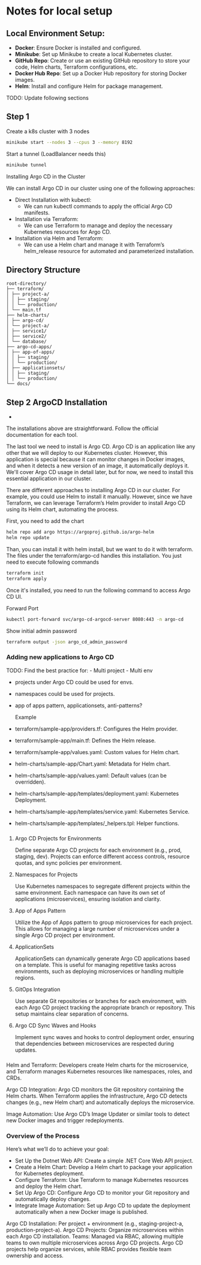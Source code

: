 # Notes for local setup

## Local Environment Setup:

- **Docker**: Ensure Docker is installed and configured.
- **Minikube**: Set up Minikube to create a local Kubernetes cluster.
- **GitHub Repo**: Create or use an existing GitHub repository to store your code, Helm charts, Terraform configurations, etc.
- **Docker Hub Repo**: Set up a Docker Hub repository for storing Docker images.
- **Helm**: Install and configure Helm for package management.

TODO: Update following sections

## Step 1

Create a k8s cluster with 3 nodes

```bash
minikube start --nodes 3 --cpus 3 --memory 8192
```

Start a tunnel (LoadBalancer needs this)

```bash
minikube tunnel
```

Installing Argo CD in the Cluster

We can install Argo CD in our cluster using one of the following approaches:

- Direct Installation with kubectl:
  - We can run kubectl commands to apply the official Argo CD manifests.
- Installation via Terraform:
  - We can use Terraform to manage and deploy the necessary Kubernetes resources for Argo CD.
- Installation via Helm and Terraform:
  - We can use a Helm chart and manage it with Terraform’s helm_release resource for automated and parameterized installation.

## Directory Structure

```
root-directory/
├── terraform/
│ ├── project-a/
│ │ ├── staging/
│ │ └── production/
│ └── main.tf
├── helm-charts/
│ ├── argo-cd/
│ └── project-a/
│ ├── service1/
│ ├── service2/
│ └── database/
├── argo-cd-apps/
│ ├── app-of-apps/
│ │ ├── staging/
│ │ └── production/
│ ├── applicationsets/
│ │ ├── staging/
│ │ └── production/
└── docs/
```

## Step 2 ArgoCD Installation

-

The installations above are straightforward. Follow the official documentation for each tool.

The last tool we need to install is Argo CD. Argo CD is an application like any other that we will deploy to our Kubernetes cluster. However, this application is special because it can monitor changes in Docker images, and when it detects a new version of an image, it automatically deploys it. We'll cover Argo CD usage in detail later, but for now, we need to install this essential application in our cluster.

There are different approaches to installing Argo CD in our cluster. For example, you could use Helm to install it manually. However, since we have Terraform, we can leverage Terraform’s Helm provider to install Argo CD using its Helm chart, automating the process.

First, you need to add the chart

```bash
helm repo add argo https://argoproj.github.io/argo-helm
helm repo update
```

Than, you can install it with helm install, but we want to do it with terraform. The files under the terraform/argo-cd handles this installation. You just need to execute following commands

```bash
terraform init
terraform apply
```

Once it's installed, you need to run the following command to access Argo CD UI.

Forward Port

```bash
kubectl port-forward svc/argo-cd-argocd-server 8080:443 -n argo-cd
```

Show initial admin password

```bash
terraform output -json argo_cd_admin_password
```

### Adding new applications to Argo CD

TODO: Find the best practice for: - Multi project - Multi env

- projects under Argo CD could be used for envs.
- namespaces could be used for projects.
- app of apps pattern, applicationsets, anti-patterns?

  Example

- terraform/sample-app/providers.tf: Configures the Helm provider.
- terraform/sample-app/main.tf: Defines the Helm release.
- terraform/sample-app/values.yaml: Custom values for Helm chart.
- helm-charts/sample-app/Chart.yaml: Metadata for Helm chart.
- helm-charts/sample-app/values.yaml: Default values (can be overridden).
- helm-charts/sample-app/templates/deployment.yaml: Kubernetes Deployment.
- helm-charts/sample-app/templates/service.yaml: Kubernetes Service.
- helm-charts/sample-app/templates/\_helpers.tpl: Helper functions.

###

1. Argo CD Projects for Environments

   Define separate Argo CD projects for each environment (e.g., prod, staging, dev). Projects can enforce different access controls, resource quotas, and sync policies per environment.

2. Namespaces for Projects

   Use Kubernetes namespaces to segregate different projects within the same environment. Each namespace can have its own set of applications (microservices), ensuring isolation and clarity.

3. App of Apps Pattern

   Utilize the App of Apps pattern to group microservices for each project. This allows for managing a large number of microservices under a single Argo CD project per environment.

4. ApplicationSets

   ApplicationSets can dynamically generate Argo CD applications based on a template. This is useful for managing repetitive tasks across environments, such as deploying microservices or handling multiple regions.

5. GitOps Integration

   Use separate Git repositories or branches for each environment, with each Argo CD project tracking the appropriate branch or repository. This setup maintains clear separation of concerns.

6. Argo CD Sync Waves and Hooks

   Implement sync waves and hooks to control deployment order, ensuring that dependencies between microservices are respected during updates.

###

Helm and Terraform: Developers create Helm charts for the microservice, and Terraform manages Kubernetes resources like namespaces, roles, and CRDs.

Argo CD Integration: Argo CD monitors the Git repository containing the Helm charts. When Terraform applies the infrastructure, Argo CD detects changes (e.g., new Helm chart) and automatically deploys the microservice.

Image Automation: Use Argo CD’s Image Updater or similar tools to detect new Docker images and trigger redeployments.

### Overview of the Process

Here’s what we’ll do to achieve your goal:

- Set Up the Dotnet Web API: Create a simple .NET Core Web API project.
- Create a Helm Chart: Develop a Helm chart to package your application for Kubernetes deployment.
- Configure Terraform: Use Terraform to manage Kubernetes resources and deploy the Helm chart.
- Set Up Argo CD: Configure Argo CD to monitor your Git repository and automatically deploy changes.
- Integrate Image Automation: Set up Argo CD to update the deployment automatically when a new Docker image is published.

Argo CD Installation: Per project + environment (e.g., staging-project-a, production-project-a).
Argo CD Projects: Organize microservices within each Argo CD installation.
Teams: Managed via RBAC, allowing multiple teams to own multiple microservices across Argo CD projects. Argo CD projects help organize services, while RBAC provides flexible team ownership and access.
